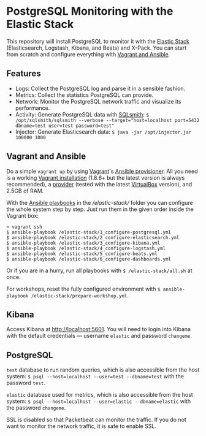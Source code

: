 # PostgreSQL Monitoring with the Elastic Stack

This repository will install PostgreSQL to monitor it with the [Elastic Stack](https://www.elastic.co/products) (Elasticsearch, Logstash, Kibana, and Beats) and X-Pack. You can start from scratch and configure everything with [Vagrant and Ansible](#vagrant-and-ansible).



## Features

* Logs: Collect the PostgreSQL log and parse it in a sensible fashion.
* Metrics: Collect the statistics PostgreSQL can provide.
* Network: Monitor the PostgreSQL network traffic and visualize its performance.
* Activity: Generate PostgreSQL data with [SQLsmith](https://github.com/anse1/sqlsmith): `$ /opt/sqlsmith/sqlsmith --verbose --target="host=localhost port=5432 dbname=test user=test password=test"`
* Injector: Generate Elasticsearch data: `$ java -jar /opt/injector.jar 100000 1000`



## Vagrant and Ansible

Do a simple `vagrant up` by using [Vagrant](https://www.vagrantup.com)'s [Ansible provisioner](https://www.vagrantup.com/docs/provisioning/ansible.html). All you need is a working [Vagrant installation](https://www.vagrantup.com/docs/installation/) (1.8.6+ but the latest version is always recommended), a [provider](https://www.vagrantup.com/docs/providers/) (tested with the latest [VirtualBox](https://www.virtualbox.org) version), and 2.5GB of RAM.

With the [Ansible playbooks](https://docs.ansible.com/ansible/playbooks.html) in the */elastic-stack/* folder you can configure the whole system step by step. Just run them in the given order inside the Vagrant box:

```
> vagrant ssh
$ ansible-playbook /elastic-stack/1_configure-postgresql.yml
$ ansible-playbook /elastic-stack/2_configure-elasticsearch.yml
$ ansible-playbook /elastic-stack/3_configure-kibana.yml
$ ansible-playbook /elastic-stack/4_configure-logstash.yml
$ ansible-playbook /elastic-stack/5_configure-beats.yml
$ ansible-playbook /elastic-stack/6_configure-dashboards.yml
```

Or if you are in a hurry, run all playbooks with `$ /elastic-stack/all.sh` at once.

For workshops, reset the fully configured environment with `$ ansible-playbook /elastic-stack/prepare-workshop.yml`.


## Kibana

Access Kibana at [http://localhost:5601](http://localhost:5601). You will need to login into Kibana with the default credentials — username `elastic` and password `changeme`.



## PostgreSQL

`test` database to run random queries, which is also accessible from the host system: `$ psql --host=localhost --user=test --dbname=test` with the password `test`.

`elastic` database used for metrics, which is also accessible from the host system: `$ psql --host=localhost --user=elastic --dbname=elastic` with the password `changeme`.

SSL is disabled so that Packetbeat can monitor the traffic. If you do not want to monitor the network traffic, it is safe to enable SSL.
